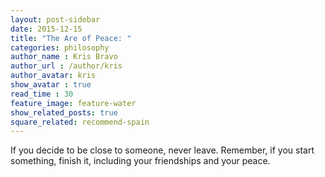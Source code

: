 ```yaml
---
layout: post-sidebar
date: 2015-12-15
title: "The Are of Peace: "
categories: philosophy
author_name : Kris Bravo
author_url : /author/kris
author_avatar: kris
show_avatar : true
read_time : 30
feature_image: feature-water
show_related_posts: true
square_related: recommend-spain
---
```


If you decide to be close to someone, never leave. Remember, if you start something, finish it, including your friendships and your peace.
